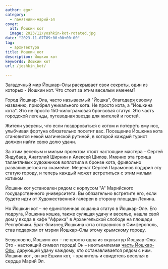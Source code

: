```yaml
---
author: egor
category:
  - памятники-марий-эл
cover:
  alt: Йошкин кот
  image: 2023/12/yoshkin-kot-rotated.jpg
date: "2023-11-07T09:00:00+00:00"
tag:
  - архитектура
title: Йошкин кот
description: Йошкин кот
keywords: Йошкин кот
url: /joshkin_kot/

---
```

Загадочный мир Йошкар\-Олы раскрывает свои секреты, один из которых \- Йошкин кот. Что стоит за этим веселым именем?

Город Йошкар-Ола, часто называемый "Йошка", благодаря своему названию, приобрел уникального кота. Не просто кота, а "Йошкина кота". Это не просто 150-килограмовая бронзовая статуя. Это часть городской легенды, путеводная звезда для жителей и гостей.

Жители уверены, что если поздороваться с котом и потереть ему нос, улыбчивая фортуна обязательно посетит вас. Посещение Йошкина кота становится некой магической рутиной, в которой каждый турист должен найти свою долю удачи.

За этим веселым и милым проектом стоят настоящие мастера – Сергей Яндубаев, Анатолий Ширнин и Алексей Шилов. Именно эта троица талантливых художников воплотила в бронзе кота, фривольно развалившегося на скамейке. Меценат Сергей Парамонов подарил эту статую городу, и теперь каждый может встретиться с этим милым котиком.

Йошкин кот установлен рядом с корпусом "А" Марийского государственного университета. Вы обязательно встретите его, если будете идти от Художественной галереи в сторону площади Ленина.

Но Йошкин кот – не единственная кошачья статуя в Йошкар-Оле. Его подруга, Йошкина кошка, также сулящая удачу и веселье, нашла свой дом у входа в кафе "Африка" в Архангельской слободе на площади Республики. Брат-близнец Йошкина кота отправился в Симферополь, став подарком от мэрии Йошкар-Олы этому крымскому городу.

Безусловно, Йошкин кот – не просто одна из скульптур Йошкар\-Олы. Это \- настоящий символ города! Он – неотъемлемая [часть Йошкар-Олы](/brugge/), дарующий удачу каждому, кто останавливается рядом с ним. Йошкин кот , он же Ёшкин кот, \- хранитель и свидетель веселья в сердце Марий Эл.

